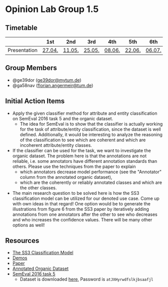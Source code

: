 # Opinion Lab Group 1.5

## Timetable
|     | 1st      | 2nd      | 3rd      | 4th      | 5th      | 6th      | Final    |
|-----|:----------:|:----------:|:----------:|:----------:|:----------:|:----------:|:----------:|
| Presentation | [27\.04\.](https://gitlab.lrz.de/nlp-lab-course-ss2020/opinion-mining/opinion-lab-group-1.5/-/blob/master/presentations/2020_04_27.pptx) | [11\.05\.](https://gitlab.lrz.de/nlp-lab-course-ss2020/opinion-mining/opinion-lab-group-1.5/-/blob/master/presentations/2020_05_11.pptx) | [25\.05\.](https://gitlab.lrz.de/nlp-lab-course-ss2020/opinion-mining/opinion-lab-group-1.5/-/blob/master/presentations/2020_05_25.pptx) | [08\.06\.](https://gitlab.lrz.de/nlp-lab-course-ss2020/opinion-mining/opinion-lab-group-1.5/-/blob/master/presentations/2020_06_08.pptx) | [22\.06\.](https://gitlab.lrz.de/nlp-lab-course-ss2020/opinion-mining/opinion-lab-group-1.5/-/blob/master/presentations/2020_06_22.pptx) | [06\.07\.](https://gitlab.lrz.de/nlp-lab-course-ss2020/opinion-mining/opinion-lab-group-1.5/-/blob/master/presentations/2020_07_06.pptx) | 20\.07\. |

## Group Members
- @ge39dor (ge39dor@mytum.de)
- @ga58nav (florian.angermeir@tum.de)

## Initial Action Items
- Apply the given classifier method for attribute and entity classification on SemEval 2016 task 5 and the organic dataset.
  - The idea for SemEval is to show that the classifier is actually working for the task of attribute/entity classification, since the dataset is well defined. Additionally, it would be interesting to analyze the reasoning of the classification to see which are coherent and which are incoherent attribute/entity classes.
- If the classifier can be used for the task, we want to investigate the organic dataset. The problem here is that the annotations are not reliable, i.e. some annotators have different annotation standards than others. Please use the techniques from the paper to explain 
  - which annotators decrease model performance (see the "Annotator" column from the annotated organic dataset),
  - which are the coherently or reliably annotated classes and which are the other classes.
- The main research question to be solved here is how the SS3 classification model can be utilized for our denoted use case. Come up with own ideas in that regard! One option would be to generate the illustrations from figure 6 from the SS3 paper by iteratively adding annotations from one annotators after the other to see who decreases and who increases the confidence values. There will be many other options as well!

## Resources
- [The SS3 Classification Model](https://pyss3.readthedocs.io/en/latest/user_guide/ss3-classifier.html#ss3-introduction)
- [Demos](http://tworld.io/ss3/)
- [Paper](https://arxiv.org/pdf/1905.08772.pdf)
- [Annotated Organic Dataset](https://gitlab.lrz.de/social-rom/organic-dataset/annotated-dataset/-/tree/master/annotated_3rd_round%2Fprocessed%2Ftrain_test_validation%20V0.3)
- [SemEval 2016 task 5](http://alt.qcri.org/semeval2016/task5/)
  - Dataset is downloaded [here](https://cloud.lamf.de/s/R4XjpCpfsTBfgL6), Password is `atJXHyrwdfslkjbsaafjl`
